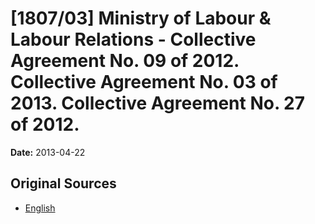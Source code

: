 # [1807/03] Ministry of Labour & Labour Relations - Collective Agreement No. 09 of 2012. Collective Agreement No. 03 of 2013. Collective Agreement No. 27 of 2012.

**Date:** 2013-04-22

## Original Sources

- [English](https://documents.gov.lk/view/extra-gazettes/2013/4/1807-03_E.pdf)
